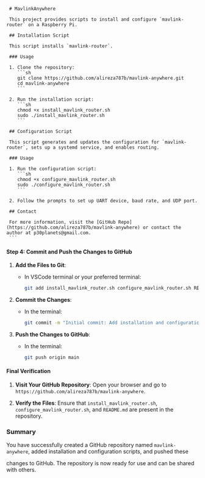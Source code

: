      # MavlinkAnywhere

     This project provides scripts to install and configure `mavlink-router` on a Raspberry Pi.

     ## Installation Script

     This script installs `mavlink-router`.

     ### Usage

     1. Clone the repository:
        ```sh
        git clone https://github.com/alireza787b/mavlink-anywhere.git
        cd mavlink-anywhere
        ```

     2. Run the installation script:
        ```sh
        chmod +x install_mavlink_router.sh
        sudo ./install_mavlink_router.sh
        ```

     ## Configuration Script

     This script generates and updates the configuration for `mavlink-router`, sets up a systemd service, and enables routing.

     ### Usage

     1. Run the configuration script:
        ```sh
        chmod +x configure_mavlink_router.sh
        sudo ./configure_mavlink_router.sh
        ```

     2. Follow the prompts to set up UART device, baud rate, and UDP port.

     ## Contact

     For more information, visit the [GitHub Repo](https://github.com/alireza787b/mavlink-anywhere) or contact the author at p30planets@gmail.com.
     ```

#### Step 4: Commit and Push the Changes to GitHub

1. **Add the Files to Git**:
   - In VSCode terminal or your preferred terminal:
     ```sh
     git add install_mavlink_router.sh configure_mavlink_router.sh README.md
     ```

2. **Commit the Changes**:
   - In the terminal:
     ```sh
     git commit -m "Initial commit: Add installation and configuration scripts"
     ```

3. **Push the Changes to GitHub**:
   - In the terminal:
     ```sh
     git push origin main
     ```

#### Final Verification

1. **Visit Your GitHub Repository**: Open your browser and go to `https://github.com/alireza787b/mavlink-anywhere`.

2. **Verify the Files**: Ensure that `install_mavlink_router.sh`, `configure_mavlink_router.sh`, and `README.md` are present in the repository.

### Summary

You have successfully created a GitHub repository named `mavlink-anywhere`, added installation and configuration scripts, and pushed these

 changes to GitHub. The repository is now ready for use and can be shared with others.